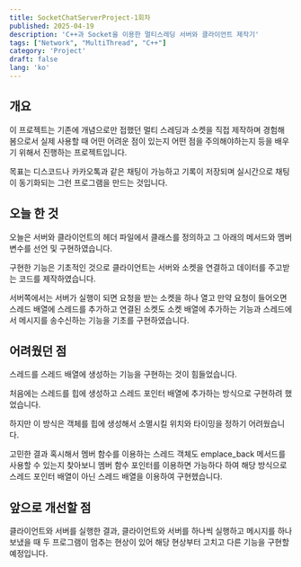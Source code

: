 ```yaml
---
title: SocketChatServerProject-1회차
published: 2025-04-19
description: 'C++과 Socket을 이용한 멀티스레딩 서버와 클라이언트 제작기'
tags: ["Network", "MultiThread", "C++"]
category: 'Project'
draft: false 
lang: 'ko'
---
```


## 개요

이 프로젝트는 기존에 개념으로만 접했던 멀티 스레딩과 소켓을 직접 제작하며 경험해 봄으로서
실제 사용할 때 어떤 어려운 점이 있는지 어떤 점을 주의해야하는지 등을 배우기 위해서 진행하는 프로젝트입니다.

목표는 디스코드나 카카오톡과 같은 채팅이 가능하고 기록이 저장되며 실시간으로 채팅이 동기화되는 그런 프로그램을 만드는 것입니다.

## 오늘 한 것

오늘은 서버와 클라이언트의 헤더 파일에서 클래스를 정의하고 그 아래의 메서드와 멤버 변수를 선언 및 구현하였습니다.

구현한 기능은 기초적인 것으로 클라이언트는 서버와 소켓을 연결하고 데이터를 주고받는 코드를 제작하였습니다.

서버쪽에서는 서버가 실행이 되면 요청을 받는 소켓을 하나 열고 만약 요청이 들어오면 스레드 배열에 스레드를 추가하고 연결된 소켓도
소켓 배열에 추가하는 기능과 스레드에서 메시지를 송수신하는 기능을 기초를 구현하였습니다.

## 어려웠던 점

스레드를 스레드 배열에 생성하는 기능을 구현하는 것이 힘들었습니다.

처음에는 스레드를 힙에 생성하고 스레드 포인터 배열에 추가하는 방식으로 구현하려 했었습니다.

하지만 이 방식은 객체를 힙에 생성해서 소멸시킬 위치와 타이밍을 정하기 어려웠습니다.

고민한 결과 혹시해서 멤버 함수를 이용하는 스레드 객체도 emplace_back 메서드를 사용할 수 있는지 찾아보니
멤버 함수 포인터를 이용하면 가능하다 하여 해당 방식으로 스레드 포인터 배열이 아닌 스레드 배열을 이용하여 구현헸습니다.

## 앞으로 개선할 점

클라이언트와 서버를 실행한 결과, 클라이언트와 서버를 하나씩 실행하고 메시지를 하나 보냈을 때 두 프로그램이 멈추는 현상이 있어 해당 현상부터 고치고
다른 기능을 구현할 예정입니다.
